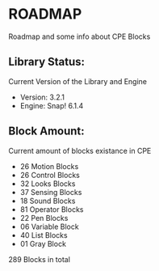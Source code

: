 # ROADMAP

Roadmap and some info about CPE Blocks

## Library Status:
Current Version of the Library and Engine
- Version: 3.2.1
- Engine: Snap! 6.1.4

## Block Amount:
Current amount of blocks existance in CPE
- 26 Motion Blocks
- 26 Control Blocks
- 32 Looks Blocks
- 37 Sensing Blocks
- 18 Sound Blocks
- 81 Operator Blocks
- 22 Pen Blocks
- 06 Variable Block
- 40 List Blocks
- 01 Gray Block

289 Blocks in total
